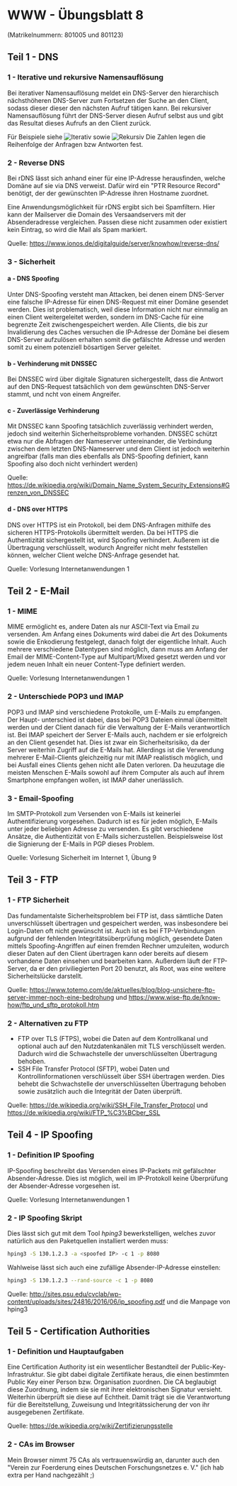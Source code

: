 # WWW - Übungsblatt 8

(Matrikelnummern: 801005 und 801123)

## Teil 1 - DNS

### 1 - Iterative und rekursive Namensauflösung

Bei iterativer Namensauflösung meldet ein DNS-Server den hierarchisch nächsthöheren
DNS-Server zum Fortsetzen der Suche an den Client, sodass dieser dieser den nächsten
Aufruf tätigen kann. Bei rekursiver Namensauflösung führt der DNS-Server diesen Aufruf
selbst aus und gibt das Resultat dieses Aufrufs an den Client zurück.

Für Beispiele siehe ![Iterativ](dns_iterativ.png) sowie ![Rekursiv](dns_rekursiv.png)
Die Zahlen legen die Reihenfolge der Anfragen bzw Antworten fest.

### 2 - Reverse DNS

Bei rDNS lässt sich anhand einer für eine IP-Adresse herausfinden, welche Domäne
auf sie via DNS verweist. Dafür wird ein "PTR Resource Record" benötigt, der der
gewünschten IP-Adresse ihren Hostname zuordnet.

Eine Anwendungsmöglichkeit für rDNS ergibt sich bei Spamfiltern. Hier kann der Mailserver
die Domain des Versaandservers mit der Absenderadresse vergleichen. Passen diese
nicht zusammen oder existiert kein Eintrag, so wird die Mail als Spam markiert.

Quelle: <https://www.ionos.de/digitalguide/server/knowhow/reverse-dns/>

### 3 - Sicherheit

#### a - DNS Spoofing

Unter DNS-Spoofing versteht man Attacken, bei denen einem DNS-Server eine falsche
IP-Adresse für einen DNS-Request mit einer Domäne gesendet werden.
Dies ist problematisch, weil diese Information nicht nur einmalig an einen
Client weitergeleitet werden, sondern im DNS-Cache für eine begrenzte Zeit
zwischengespeichert werden. Alle Clients, die bis zur Invalidierung des Caches
versuchen die IP-Adresse der Domäne bei diesem DNS-Server aufzulösen erhalten somit
die gefälschte Adresse und werden somit zu einem potenziell bösartigen Server geleitet.

#### b - Verhinderung mit DNSSEC

Bei DNSSEC wird über digitale Signaturen sichergestellt, dass die Antwort auf
den DNS-Request tatsächlich von dem gewünschten DNS-Server stammt, und ncht von
einem Angreifer.

#### c - Zuverlässige Verhinderung

Mit DNSSEC kann Spoofing tatsächlich zuverlässig verhindert werden, jedoch sind weiterhin
Sicherheitsprobleme vorhanden. DNSSEC schützt etwa nur die Abfragen der Nameserver
untereinander, die Verbindung zwischen dem letzten DNS-Nameserver und dem Client
ist jedoch weiterhin angreifbar (falls man dies ebenfalls als DNS-Spoofing definiert,
kann Spoofing also doch nicht verhindert werden)

Quelle: <https://de.wikipedia.org/wiki/Domain_Name_System_Security_Extensions#Grenzen_von_DNSSEC>

#### d - DNS over HTTPS

DNS over HTTPS ist ein Protokoll, bei dem DNS-Anfragen mithilfe des sicheren HTTPS-Protokolls
übermittelt werden. Da bei HTTPS die Authentizität sichergestellt ist, wird
Spoofing verhindert. Außerem ist die Übertragung verschlüsselt, wodurch Angreifer
nicht mehr feststellen können, welcher Client welche DNS-Anfrage gesendet hat.

Quelle: Vorlesung Internetanwendungen 1

## Teil 2 - E-Mail

### 1 -  MIME

MIME ermöglicht es, andere Daten als nur ASCII-Text via Email zu versenden.
Am Anfang eines Dokuments wird dabei die Art des Dokuments sowie die Enkodierung
festgelegt, danach folgt der eigentliche Inhalt. Auch mehrere verschiedene
Datentypen sind möglich, dann muss am Anfang der Email der MIME-Content-Type auf
Multipart/Mixed gesetzt werden und vor jedem neuen Inhalt ein neuer Content-Type
definiert werden.

Quelle: Vorlesung Internetanwendungen 1

### 2 - Unterschiede POP3 und IMAP

POP3 und IMAP sind verschiedene Protokolle, um E-Mails zu empfangen. Der Haupt-
unterschied ist dabei, dass bei POP3 Dateien einmal übermittelt werden und der
Client danach für die Verwaltung der E-Mails verantwortlich ist. Bei IMAP speichert
der Server E-Mails auch, nachdem er sie erfolgreich an den Client gesendet hat.
Dies ist zwar ein Sicherheitsrisiko, da der Server weiterhin Zugriff auf die E-Mails
hat. Allerdings ist die Verwendung mehrerer E-Mail-Clients gleichzeitig nur mit IMAP
realistisch möglich, und bei Ausfall eines Clients gehen nicht alle Daten verloren.
Da heuzutage die meisten Menschen E-Mails sowohl auf ihrem Computer als auch auf
ihrem Smartphone empfangen wollen, ist IMAP daher unerlässlich.

### 3 - Email-Spoofing

Im SMTP-Protokoll zum Versenden von E-Mails ist keinerlei Authentifizierung vorgesehen.
Dadurch ist es für jeden möglich, E-Mails unter jeder beliebigen Adresse zu versenden.
Es gibt verschiedene Ansätze, die Authentizität von E-Mails sicherzustellen. Beispielsweise
löst die Signierung der E-Mails in PGP dieses Problem.

Quelle: Vorlesung Sicherheit im Internet 1, Übung 9

## Teil 3 - FTP

### 1 - FTP Sicherheit

Das fundamentalste Sicherheitsproblem bei FTP ist, dass sämtliche Daten
unverschlüsselt übertragen und gespeichert werden, was insbesondere bei
Login-Daten oft nicht gewünscht ist. Auch ist es bei FTP-Verbindungen aufgrund
der fehlenden Integritätsüberprüfung möglich, gesendete Daten mittels
Spoofing-Angriffen auf einen fremden Rechner umzuleiten, wodurch dieser Daten
auf den Client übertragen kann oder bereits auf diesem vorhandene Daten
einsehen und bearbeiten kann. Außerdem läuft der FTP-Server, da er den
priviliegierten Port 20 benutzt, als Root, was eine weitere Sicherheitslücke darstellt.

Quelle: <https://www.totemo.com/de/aktuelles/blog/blog-unsichere-ftp-server-immer-noch-eine-bedrohung>
und <https://www.wise-ftp.de/know-how/ftp_und_sftp_protokoll.htm>

### 2 - Alternativen zu FTP

* FTP over TLS (FTPS), wobei die Daten auf dem Kontrollkanal und optional auch
  auf den Nutzdatenkanälen mit TLS verschlüsselt werden. Dadurch wird die Schwachstelle
  der unverschlüsselten Übertragung behoben.
* SSH File Transfer Protocol (SFTP), wobei Daten und Kontrollinformationen
  verschlüsselt über SSH übertragen werden. Dies behebt die Schwachstelle
  der unverschlüsselten Übertragung behoben sowie zusätzlich auch die
  Integrität der Daten überprüft.
  
Quelle: <https://de.wikipedia.org/wiki/SSH_File_Transfer_Protocol>
und <https://de.wikipedia.org/wiki/FTP_%C3%BCber_SSL>

## Teil 4 - IP Spoofing

### 1 - Definition IP Spoofing

IP-Spoofing beschreibt das Versenden eines IP-Packets mit gefälschter Absender-Adresse.
Dies ist möglich, weil im IP-Protokoll keine Überprüfung der Absender-Adresse
vorgesehen ist.

Quelle: Vorlesung Internetanwendungen 1

### 2 - IP Spoofing Skript

Dies lässt sich gut mit dem Tool *hping3* bewerkstelligen, welches zuvor
natürlich aus den Paketquellen installiert werden muss:

```bash
hping3 -S 130.1.2.3 -a <spoofed IP> -c 1 -p 8080
```

Wahlweise lässt sich auch eine zufällige Absender-IP-Adresse einstellen:

```bash
hping3 -S 130.1.2.3 --rand-source -c 1 -p 8080
```

Quelle: <http://sites.psu.edu/cvclab/wp-content/uploads/sites/24816/2016/06/ip_spoofing.pdf>
und die Manpage von hping3

## Teil 5 - Certification Authorities

### 1 - Definition und Hauptaufgaben

Eine Certification Authority ist ein wesentlicher Bestandteil der Public-Key-Infrastruktur.
Sie gibt dabei digitale Zertifikate heraus, die einen bestimmten Public Key einer
Person bzw. Organisation zuordnen. Die CA beglaubigt diese Zuordnung, indem sie
sie mit ihrer elektronischen Signatur versieht. Weiterhin überprüft sie diese auf
Echtheit. Damit trägt sie die Verantwortung für die Bereitstellung, Zuweisung und
Integritätssicherung der von ihr ausgegebenen Zertifikate.

Quelle: <https://de.wikipedia.org/wiki/Zertifizierungsstelle>

### 2 - CAs im Browser

Mein Browser nimmt 75 CAs als vertrauenswürdig an, darunter auch den
"Verein zur Foerderung eines Deutschen Forschungsnetzes e. V."
(ich hab extra per Hand nachgezählt ;)
